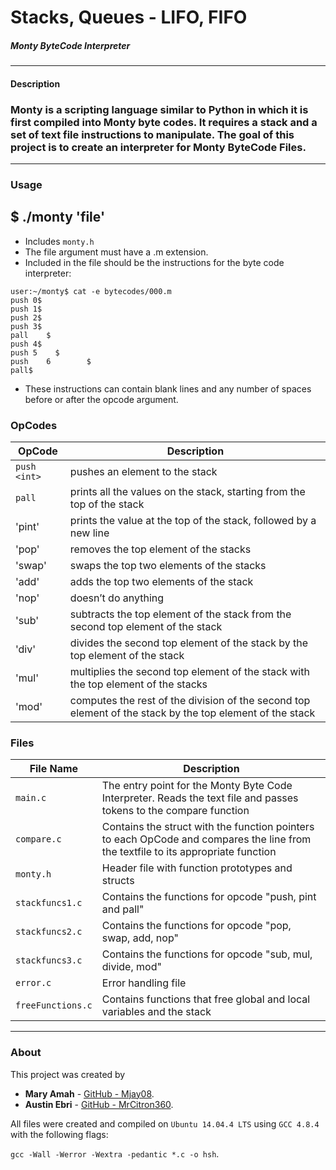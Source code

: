 # Stacks, Queues - LIFO, FIFO
##### Monty ByteCode Interpreter
---
#### Description
### Monty is a scripting language similar to Python in which it is first compiled into Monty byte codes. It requires a stack and a set of text file instructions to manipulate. The goal of this project is to create an interpreter for Monty ByteCode Files.
---
### Usage

## $ ./monty 'file'
- Includes `monty.h`
- The file argument must have a .m extension. 
- Included in the file should be the instructions for the byte code interpreter:
```
user:~/monty$ cat -e bytecodes/000.m
push 0$
push 1$
push 2$
push 3$
pall    $
push 4$
push 5    $
push    6        $
pall$
```
- These instructions can contain blank lines and any number of spaces before or after the opcode argument.

### OpCodes

OpCode | Description
--- | --- 
`push <int>` | pushes an element to the stack
`pall` | prints all the values on the stack, starting from the top of the stack
'pint' | prints the value at the top of the stack, followed by a new line
'pop' | removes the top element of the stacks
'swap' | swaps the top two elements of the stacks
'add' | adds the top two elements of the stack
'nop' | doesn’t do anything
'sub' | subtracts the top element of the stack from the second top element of the stack
'div' | divides the second top element of the stack by the top element of the stack
'mul' | multiplies the second top element of the stack with the top element of the stacks
'mod' | computes the rest of the division of the second top element of the stack by the top element of the stack

### Files

File Name | Description
--- | ---
`main.c` | The entry point for the Monty Byte Code Interpreter. Reads the text file and passes tokens to the compare function
`compare.c` | Contains the struct with the function pointers to each OpCode and compares the line from the textfile to its appropriate function
`monty.h` | Header file with function prototypes and structs
`stackfuncs1.c` | Contains the functions for opcode "push, pint and pall"
`stackfuncs2.c` | Contains the functions for opcode "pop, swap, add, nop"
`stackfuncs3.c` | Contains the functions for opcode "sub, mul, divide, mod"
`error.c` | Error handling file
`freeFunctions.c` | Contains functions that free global and local variables and the stack

---

### About

This project was created by
* **Mary Amah** - [GitHub - Mjay08](https://github.com/Mjay08).
* **Austin Ebri** - [GitHub - MrCitron360](https://github.com/MrCitron360).

All files were created and compiled on `Ubuntu 14.04.4 LTS` using `GCC 4.8.4` with
the following flags:

`gcc -Wall -Werror -Wextra -pedantic *.c -o hsh`.
